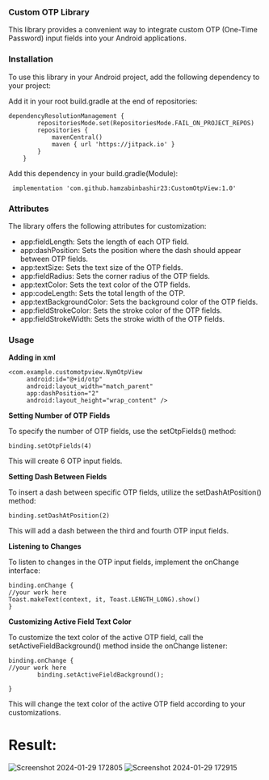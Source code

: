 ### **Custom OTP Library**
This library provides a convenient way to integrate custom OTP (One-Time Password) input fields into your Android applications.

### **Installation**
To use this library in your Android project, add the following dependency to your project:

Add it in your root build.gradle at the end of repositories:
```
dependencyResolutionManagement {
		repositoriesMode.set(RepositoriesMode.FAIL_ON_PROJECT_REPOS)
		repositories {
			mavenCentral()
			maven { url 'https://jitpack.io' }
		}
	}
```

Add this dependency in your build.gradle(Module):
```
 implementation 'com.github.hamzabinbashir23:CustomOtpView:1.0'
```

### **Attributes**
The library offers the following attributes for customization:

- app:fieldLength: Sets the length of each OTP field.
- app:dashPosition: Sets the position where the dash should appear between OTP fields.
- app:textSize: Sets the text size of the OTP fields.
- app:fieldRadius: Sets the corner radius of the OTP fields.
- app:textColor: Sets the text color of the OTP fields.
- app:codeLength: Sets the total length of the OTP.
- app:textBackgroundColor: Sets the background color of the OTP fields.
- app:fieldStrokeColor: Sets the stroke color of the OTP fields.
- app:fieldStrokeWidth: Sets the stroke width of the OTP fields.

### **Usage**

**Adding in xml**
```
<com.example.customotpview.NymOtpView
     android:id="@+id/otp"
     android:layout_width="match_parent"
     app:dashPosition="2"
     android:layout_height="wrap_content" />
```

**Setting Number of OTP Fields**

To specify the number of OTP fields, use the setOtpFields() method:

```
binding.setOtpFields(4)
```
This will create 6 OTP input fields.

**Setting Dash Between Fields**

To insert a dash between specific OTP fields, utilize the setDashAtPosition() method:

```
binding.setDashAtPosition(2)
```
This will add a dash between the third and fourth OTP input fields.

**Listening to Changes**

To listen to changes in the OTP input fields, implement the onChange interface:

```
binding.onChange {
//your work here
Toast.makeText(context, it, Toast.LENGTH_LONG).show()
}
```
**Customizing Active Field Text Color**

To customize the text color of the active OTP field, call the setActiveFieldBackground() method inside the onChange listener:

```
binding.onChange {
//your work here
        binding.setActiveFieldBackground();

}
```

This will change the text color of the active OTP field according to your customizations.

# **Result:**

![Screenshot 2024-01-29 172805](https://github.com/hamzabinbashir23/CustomOtpView/assets/60214407/68f838c3-19f5-4184-a8cf-219f97db80b3)
![Screenshot 2024-01-29 172915](https://github.com/hamzabinbashir23/CustomOtpView/assets/60214407/8caf3f29-9823-4ee8-8726-1644db6de205)
